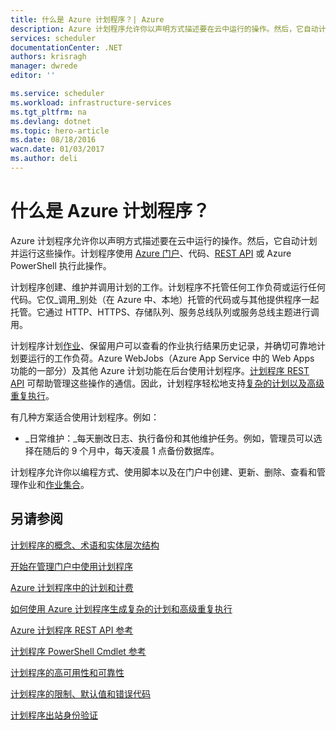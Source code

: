 ```yaml
---
title: 什么是 Azure 计划程序？| Azure
description: Azure 计划程序允许你以声明方式描述要在云中运行的操作。然后，它自动计划并运行这些操作。
services: scheduler
documentationCenter: .NET
authors: krisragh
manager: dwrede
editor: ''

ms.service: scheduler
ms.workload: infrastructure-services
ms.tgt_pltfrm: na
ms.devlang: dotnet
ms.topic: hero-article
ms.date: 08/18/2016
wacn.date: 01/03/2017
ms.author: deli
---
```


# 什么是 Azure 计划程序？

Azure 计划程序允许你以声明方式描述要在云中运行的操作。然后，它自动计划并运行这些操作。计划程序使用 [Azure 门户](./scheduler-get-started-portal.md)、代码、[REST API](https://msdn.microsoft.com/zh-cn/library/mt629143.aspx) 或 Azure PowerShell 执行此操作。

计划程序创建、维护并调用计划的工作。计划程序不托管任何工作负荷或运行任何代码。它仅_调用_别处（在 Azure 中、本地）托管的代码或与其他提供程序一起托管。它通过 HTTP、HTTPS、存储队列、服务总线队列或服务总线主题进行调用。

计划程序计划[作业](./scheduler-concepts-terms.md)、保留用户可以查看的作业执行结果历史记录，并确切可靠地计划要运行的工作负荷。Azure WebJobs（Azure App Service 中的 Web Apps 功能的一部分）及其他 Azure 计划​​功能在后台使用计划程序。[计划程序 REST API](https://msdn.microsoft.com/zh-cn/library/mt629143.aspx) 可帮助管理这些操作的通信。因此，计划程序轻松地支持[复杂的计划以及高级重复执行](./scheduler-advanced-complexity.md)。

有几种方案适合使用计划程序。例如：

+ _日常维护：_每天删改日志、执行备份和其他维护任务。例如，管理员可以选择在随后的 9 个月中，每天凌晨 1 点备份数据库。

计划程序允许你以编程方式、使用脚本以及在门户中创建、更新、删除、查看和管理作业和[作业集合](./scheduler-concepts-terms.md)。

## 另请参阅

 [计划程序的概念、术语和实体层次结构](./scheduler-concepts-terms.md)

 [开始在管理门户中使用计划程序](./scheduler-get-started-portal.md)

 [Azure 计划程序中的计划和计费](./scheduler-plans-billing.md)

 [如何使用 Azure 计划程序生成复杂的计划和高级重复执行](./scheduler-advanced-complexity.md)

 [Azure 计划程序 REST API 参考](https://msdn.microsoft.com/zh-cn/library/mt629143)

 [计划程序 PowerShell Cmdlet 参考](./scheduler-powershell-reference.md)

 [计划程序的高可用性和可靠性](./scheduler-high-availability-reliability.md)

 [计划程序的限制、默认值和错误代码](./scheduler-limits-defaults-errors.md)

 [计划程序出站身份验证](./scheduler-outbound-authentication.md)

<!---HONumber=Mooncake_Quality_Review_1230_2016-->